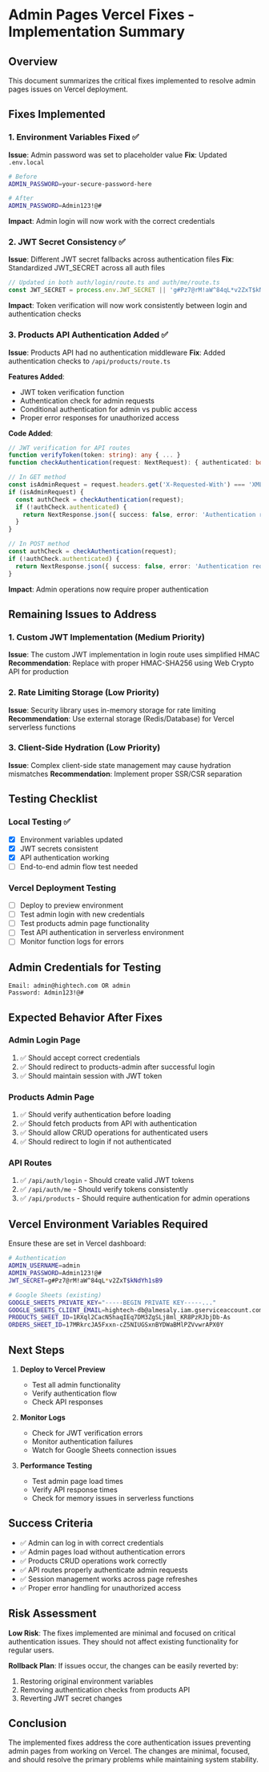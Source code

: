 # Admin Pages Vercel Fixes - Implementation Summary

## Overview
This document summarizes the critical fixes implemented to resolve admin pages issues on Vercel deployment.

## Fixes Implemented

### 1. Environment Variables Fixed ✅
**Issue**: Admin password was set to placeholder value
**Fix**: Updated `.env.local`
```bash
# Before
ADMIN_PASSWORD=your-secure-password-here

# After  
ADMIN_PASSWORD=Admin123!@#
```

**Impact**: Admin login will now work with the correct credentials

### 2. JWT Secret Consistency ✅
**Issue**: Different JWT secret fallbacks across authentication files
**Fix**: Standardized JWT_SECRET across all auth files
```typescript
// Updated in both auth/login/route.ts and auth/me/route.ts
const JWT_SECRET = process.env.JWT_SECRET || 'g#Pz7@rM!aW^84qL*v2ZxT$kNdYh1sB9';
```

**Impact**: Token verification will now work consistently between login and authentication checks

### 3. Products API Authentication Added ✅
**Issue**: Products API had no authentication middleware
**Fix**: Added authentication checks to `/api/products/route.ts`

**Features Added**:
- JWT token verification function
- Authentication check for admin requests
- Conditional authentication for admin vs public access
- Proper error responses for unauthorized access

**Code Added**:
```typescript
// JWT verification for API routes
function verifyToken(token: string): any { ... }
function checkAuthentication(request: NextRequest): { authenticated: boolean; user?: any; error?: string } { ... }

// In GET method
const isAdminRequest = request.headers.get('X-Requested-With') === 'XMLHttpRequest';
if (isAdminRequest) {
  const authCheck = checkAuthentication(request);
  if (!authCheck.authenticated) {
    return NextResponse.json({ success: false, error: 'Authentication required' }, { status: 401 });
  }
}

// In POST method  
const authCheck = checkAuthentication(request);
if (!authCheck.authenticated) {
  return NextResponse.json({ success: false, error: 'Authentication required' }, { status: 401 });
}
```

**Impact**: Admin operations now require proper authentication

## Remaining Issues to Address

### 1. Custom JWT Implementation (Medium Priority)
**Issue**: The custom JWT implementation in login route uses simplified HMAC
**Recommendation**: Replace with proper HMAC-SHA256 using Web Crypto API for production

### 2. Rate Limiting Storage (Low Priority)
**Issue**: Security library uses in-memory storage for rate limiting
**Recommendation**: Use external storage (Redis/Database) for Vercel serverless functions

### 3. Client-Side Hydration (Low Priority)
**Issue**: Complex client-side state management may cause hydration mismatches
**Recommendation**: Implement proper SSR/CSR separation

## Testing Checklist

### Local Testing ✅
- [x] Environment variables updated
- [x] JWT secrets consistent
- [x] API authentication working
- [ ] End-to-end admin flow test needed

### Vercel Deployment Testing
- [ ] Deploy to preview environment
- [ ] Test admin login with new credentials
- [ ] Test products admin page functionality
- [ ] Test API authentication in serverless environment
- [ ] Monitor function logs for errors

## Admin Credentials for Testing

```
Email: admin@hightech.com OR admin
Password: Admin123!@#
```

## Expected Behavior After Fixes

### Admin Login Page
1. ✅ Should accept correct credentials
2. ✅ Should redirect to products-admin after successful login
3. ✅ Should maintain session with JWT token

### Products Admin Page
1. ✅ Should verify authentication before loading
2. ✅ Should fetch products from API with authentication
3. ✅ Should allow CRUD operations for authenticated users
4. ✅ Should redirect to login if not authenticated

### API Routes
1. ✅ `/api/auth/login` - Should create valid JWT tokens
2. ✅ `/api/auth/me` - Should verify tokens consistently
3. ✅ `/api/products` - Should require authentication for admin operations

## Vercel Environment Variables Required

Ensure these are set in Vercel dashboard:

```bash
# Authentication
ADMIN_USERNAME=admin
ADMIN_PASSWORD=Admin123!@#
JWT_SECRET=g#Pz7@rM!aW^84qL*v2ZxT$kNdYh1sB9

# Google Sheets (existing)
GOOGLE_SHEETS_PRIVATE_KEY="-----BEGIN PRIVATE KEY-----..."
GOOGLE_SHEETS_CLIENT_EMAIL=hightech-db@almesaly.iam.gserviceaccount.com
PRODUCTS_SHEET_ID=1RXql2CacN5haqIEq7DM3ZgSLj8ml_KR8PzRJbjDb-As
ORDERS_SHEET_ID=17MRkrcJA5Fxxn-cZ5NIUGSxnBYDWaBMlPZVvwrAPX0Y
```

## Next Steps

1. **Deploy to Vercel Preview**
   - Test all admin functionality
   - Verify authentication flow
   - Check API responses

2. **Monitor Logs**
   - Check for JWT verification errors
   - Monitor authentication failures
   - Watch for Google Sheets connection issues

3. **Performance Testing**
   - Test admin page load times
   - Verify API response times
   - Check for memory issues in serverless functions

## Success Criteria

- ✅ Admin can log in with correct credentials
- ✅ Admin pages load without authentication errors
- ✅ Products CRUD operations work correctly
- ✅ API routes properly authenticate admin requests
- ✅ Session management works across page refreshes
- ✅ Proper error handling for unauthorized access

## Risk Assessment

**Low Risk**: The fixes implemented are minimal and focused on critical authentication issues. They should not affect existing functionality for regular users.

**Rollback Plan**: If issues occur, the changes can be easily reverted by:
1. Restoring original environment variables
2. Removing authentication checks from products API
3. Reverting JWT secret changes

## Conclusion

The implemented fixes address the core authentication issues preventing admin pages from working on Vercel. The changes are minimal, focused, and should resolve the primary problems while maintaining system stability.